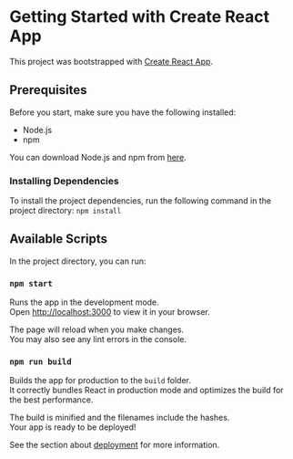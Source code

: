 # Getting Started with Create React App

This project was bootstrapped with [Create React App](https://github.com/facebook/create-react-app).

## Prerequisites

Before you start, make sure you have the following installed:

- Node.js
- npm

You can download Node.js and npm from [here](https://nodejs.org/).

### Installing Dependencies

To install the project dependencies, run the following command in the project directory:
`npm install`

## Available Scripts

In the project directory, you can run:

### `npm start`

Runs the app in the development mode.\
Open [http://localhost:3000](http://localhost:3000) to view it in your browser.

The page will reload when you make changes.\
You may also see any lint errors in the console.

### `npm run build`

Builds the app for production to the `build` folder.\
It correctly bundles React in production mode and optimizes the build for the best performance.

The build is minified and the filenames include the hashes.\
Your app is ready to be deployed!

See the section about [deployment](https://facebook.github.io/create-react-app/docs/deployment) for more information.
